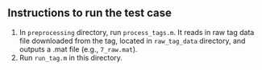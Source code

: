 ## Instructions to run the test case

1. In `preprocessing` directory, run `process_tags.m`. It reads in raw tag data file downloaded from the tag, located in `raw_tag_data` directory, and outputs a .mat file (e.g., `7_raw.mat`).
2. Run `run_tag.m` in this directory.
